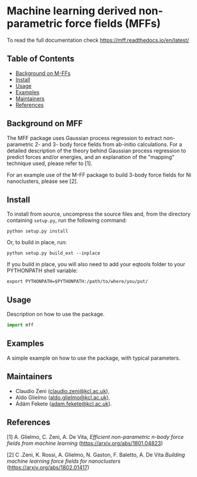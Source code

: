 # Machine learning derived non-parametric force fields (MFFs)

To read the full documentation check https://mff.readthedocs.io/en/latest/

## Table of Contents

- [Background on M-FFs](#background)
- [Install](#install)
- [Usage](#usage)
- [Examples](#examples)
- [Maintainers](#maintainers)
- [References](#references)

## Background on MFF

The MFF package uses Gaussian process regression to extract non-parametric 2- and 3- body force fields from ab-initio calculations.
For a detailed description of the theory behind Gaussian process regression to predict forces and/or energies, and an explanation of the "mapping" technique used, please refer to [1].

For an example use of the M-FF package to build 3-body force fields for Ni nanoclusters, please see [2].

## Install

To install from source, uncompress the source files and, from the directory containing `setup.py`, run the following command:
    
    python setup.py install

Or, to build in place, run:
    
    python setup.py build_ext --inplace

If you build in place, you will also need to add your eqtools folder to your PYTHONPATH shell variable:
    
    export PYTHONPATH=$PYTHONPATH:/path/to/where/you/put/

## Usage

Description on how to use the package.

```py
import mff

```

## Examples

A simple example on how to use the package, with typical parameters.

## Maintainers

* Claudio Zeni (claudio.zeni@kcl.ac.uk),
* Aldo Glielmo (aldo.glielmo@kcl.ac.uk),
* Ádám Fekete (adam.fekete@kcl.ac.uk).

## References

[1] A. Glielmo, C. Zeni, A. De Vita, *Efficient non-parametric n-body force fields from machine learning* (https://arxiv.org/abs/1801.04823)

[2] C .Zeni, K. Rossi, A. Glielmo, N. Gaston, F. Baletto, A. De Vita *Building machine learning force fields for nanoclusters* (https://arxiv.org/abs/1802.01417)
